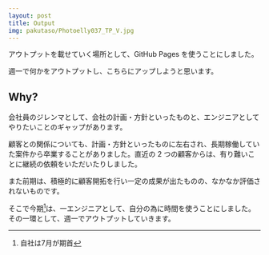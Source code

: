 ```yaml
---
layout: post
title: Output
img: pakutaso/Photoelly037_TP_V.jpg
---
```


アウトプットを載せていく場所として、GitHub Pages を使うことにしました。

週一で何かをアウトプットし、こちらにアップしようと思います。

## Why?

会社員のジレンマとして、会社の計画・方針といったものと、エンジニアとしてやりたいことのギャップがあります。

顧客との関係についても、計画・方針といったものに左右され、長期稼働していた案件から卒業することがありました。直近の 2 つの顧客からは、有り難いことに継続の依頼をいただいたりしました。

また前期は、積極的に顧客開拓を行い一定の成果が出たものの、なかなか評価されないものです。

そこで今期[^1]は、一エンジニアとして、自分の為に時間を使うことにしました。その一環として、週一でアウトプットしていきます。

[^1]: 自社は7月が期首
